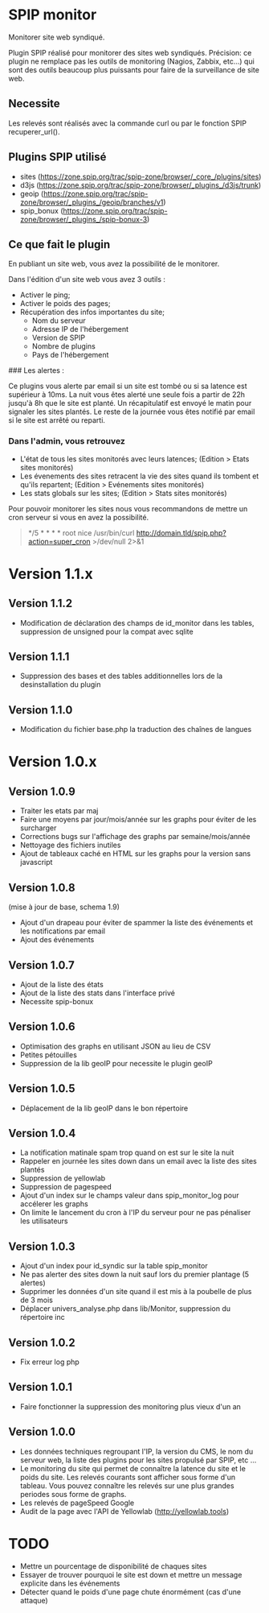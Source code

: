 SPIP monitor
=======

Monitorer site web syndiqué.

Plugin SPIP réalisé pour monitorer des sites web syndiqués. 
Précision: ce plugin ne remplace pas les outils de monitoring (Nagios, Zabbix, etc...) qui sont des outils beaucoup plus puissants pour faire de la surveillance de site web. 

## Necessite

Les relevés sont réalisés avec la commande curl ou par le fonction SPIP recuperer_url().

## Plugins SPIP utilisé

* sites (https://zone.spip.org/trac/spip-zone/browser/_core_/plugins/sites) 
* d3js (https://zone.spip.org/trac/spip-zone/browser/_plugins_/d3js/trunk)
* geoip (https://zone.spip.org/trac/spip-zone/browser/_plugins_/geoip/branches/v1)
* spip_bonux (https://zone.spip.org/trac/spip-zone/browser/_plugins_/spip-bonux-3)

## Ce que fait le plugin

En publiant un site web, vous avez la possibilité de le monitorer. 

Dans l'édition d'un site web vous avez 3 outils :

- Activer le ping;
- Activer le poids des pages;
- Récupération des infos importantes du site;
	- Nom du serveur
	- Adresse IP de l'hébergement
	- Version de SPIP 
	- Nombre de plugins
	- Pays de l'hébergement

### Les alertes :

Ce plugins vous alerte par email si un site est tombé ou si sa latence est supérieur à 10ms. La nuit vous êtes alerté une seule fois a partir de 22h jusqu'à 8h que le site est planté. Un récapitulatif est envoyé le matin pour signaler les sites plantés. Le reste de la journée vous êtes notifié par email si le site est arrêté ou reparti.

### Dans l'admin, vous retrouvez 

- L'état de tous les sites monitorés avec leurs latences; (Edition > Etats sites monitorés)
- Les évenements des sites retracent la vie des sites quand ils tombent et qu'ils repartent; (Edition > Evénements sites monitorés)
- Les stats globals sur les sites; (Edition > Stats sites monitorés)

Pour pouvoir monitorer les sites nous vous recommandons de mettre un cron serveur si vous en avez la possibilité.

> */5 *         * * *   root    nice /usr/bin/curl http://domain.tld/spip.php?action=super_cron >/dev/null 2>&1

# Version 1.1.x

## Version 1.1.2

* Modification de déclaration des champs de id_monitor dans les tables, suppression de unsigned pour la compat avec sqlite

## Version 1.1.1

* Suppression des bases et des tables additionnelles lors de la desinstallation du plugin

## Version 1.1.0

* Modification du fichier base.php la traduction des chaînes de langues

# Version 1.0.x

## Version 1.0.9

* Traiter les etats par maj 
* Faire une moyens par jour/mois/année sur les graphs pour éviter de les surcharger
* Corrections bugs sur l'affichage des graphs par semaine/mois/année
* Nettoyage des fichiers inutiles
* Ajout de tableaux caché en HTML sur les graphs pour la version sans javascript

## Version 1.0.8

 (mise à jour de base, schema 1.9)
* Ajout d'un drapeau pour éviter de spammer la liste des événements
et les notifications par email
* Ajout des événements

## Version 1.0.7

* Ajout de la liste des états
* Ajout de la liste des stats dans l'interface privé
* Necessite spip-bonux 

## Version 1.0.6

* Optimisation des graphs en utilisant JSON au lieu de CSV
* Petites pétouilles
* Suppression de la lib geoIP pour necessite le plugin geoIP

## Version 1.0.5

* Déplacement de la lib geoIP dans le bon répertoire

## Version 1.0.4

* La notification matinale spam trop quand on est sur le site la nuit
* Rappeler en journée les sites down dans un email avec la liste des sites plantés
* Suppression de yellowlab
* Suppression de pagespeed
* Ajout d'un index sur le champs valeur dans spip_monitor_log pour accélerer les graphs
* On limite le lancement du cron à l'IP du serveur pour ne pas pénaliser les utilisateurs

## Version 1.0.3

* Ajout d'un index pour id_syndic sur la table spip_monitor
* Ne pas alerter des sites down la nuit sauf lors du premier plantage (5 alertes)
* Supprimer les données d'un site quand il est mis à la poubelle de plus de 3 mois
* Déplacer univers_analyse.php dans lib/Monitor, suppression du répertoire inc

## Version 1.0.2

* Fix erreur log php

## Version 1.0.1

* Faire fonctionner la suppression des monitoring plus vieux d'un an

## Version 1.0.0

* Les données techniques regroupant l'IP, la version du CMS, le nom du serveur web, la liste des plugins pour les sites propulsé par SPIP, etc ...
* Le monitoring du site qui permet de connaître la latence du site et le poids du site. Les relevés courants sont afficher sous forme d'un tableau. Vous pouvez connaître les relevés sur une plus grandes periodes sous forme de graphs. 
* Les relevés de pageSpeed Google
* Audit de la page avec l'API de Yellowlab (http://yellowlab.tools)

# TODO

* Mettre un pourcentage de disponibilité de chaques sites
* Essayer de trouver pourquoi le site est down et mettre un message explicite dans les événements
* Détecter quand le poids d'une page chute énormément (cas d'une attaque)
